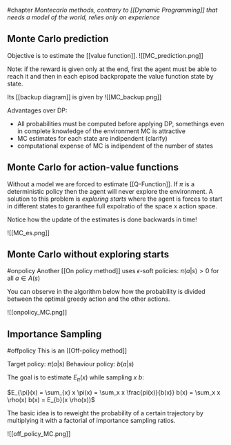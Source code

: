 #chapter
*Montecarlo methods, contrary to [[Dynamic Programming]] that needs a model of the world, relies only on experience*

## Monte Carlo prediction
Objective is to estimate the [[value function]]. 
![[MC_prediction.png]]

Note: if the reward is given only at the end, first the agent must be able to reach it and then in each episod backpropate the value function state by state. 

Its [[backup diagram]] is given by 
![[MC_backup.png]]

Advantages over DP:
- All probabilities must be computed before applying DP, somethings even in complete knowledge of the environment MC is attractive
- MC estimates for each state are indipendent (clarify)
- computational expense of MC is indipendent of the number of states


## Monte Carlo for action-value functions
Without a model we are forced to estimate [[Q-Function]]. If $\pi$ is a deterministic policy then the agent will never explore the environment. A solution to this problem is *exploring starts* where the agent is forces to start in different states to garanthee full expolratio of the space x action space. 

Notice how the update of the estimates is done backwards in time!

![[MC_es.png]]

## Monte Carlo without exploring starts 
#onpolicy
Another [[On policy method]] uses $\epsilon$-soft policies: 
$\pi(a|s) > 0$ for all $a \in A(s)$

You can observe in the algorithm below how the probability is divided between the optimal greedy action and the other actions.

![[onpolicy_MC.png]]

## Importance Sampling 
#offpolicy
This is an [[Off-policy method]]

Target policy: $\pi(a|s)$
Behaviour policy: $b(a|s)$

The goal is to estimate $E_{\pi}(x)$ while sampling $x ~ b$:

$E_{\pi}(x) = \sum_{x} x \pi(x) = \sum_x x \frac{pi(x)}{b(x)} b(x) = \sum_x x \rho(x) b(x) = E_{b}(x \rho(x))$

The basic idea is to reweight the probability of a certain trajectory by multiplying it with a factorial of importance sampling ratios. 

![[off_policy_MC.png]]